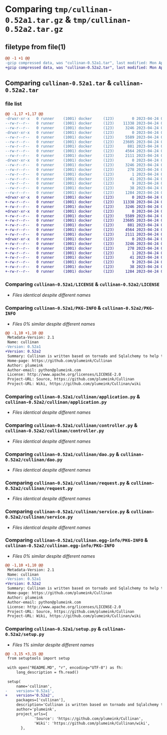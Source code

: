 # Comparing `tmp/cullinan-0.52a1.tar.gz` & `tmp/cullinan-0.52a2.tar.gz`

## filetype from file(1)

```diff
@@ -1 +1 @@
-gzip compressed data, was "cullinan-0.52a1.tar", last modified: Mon Apr 24 09:31:36 2023, max compression
+gzip compressed data, was "cullinan-0.52a2.tar", last modified: Mon Apr 24 09:52:31 2023, max compression
```

## Comparing `cullinan-0.52a1.tar` & `cullinan-0.52a2.tar`

### file list

```diff
@@ -1,17 +1,17 @@
-drwxr-xr-x   0 runner    (1001) docker     (123)        0 2023-04-24 09:31:36.352076 cullinan-0.52a1/
--rw-r--r--   0 runner    (1001) docker     (123)    11338 2023-04-24 09:31:23.000000 cullinan-0.52a1/LICENSE
--rw-r--r--   0 runner    (1001) docker     (123)     3246 2023-04-24 09:31:36.352076 cullinan-0.52a1/PKG-INFO
-drwxr-xr-x   0 runner    (1001) docker     (123)        0 2023-04-24 09:31:36.352076 cullinan-0.52a1/cullinan/
--rw-r--r--   0 runner    (1001) docker     (123)     5589 2023-04-24 09:31:23.000000 cullinan-0.52a1/cullinan/application.py
--rw-r--r--   0 runner    (1001) docker     (123)    23605 2023-04-24 09:31:23.000000 cullinan-0.52a1/cullinan/controller.py
--rw-r--r--   0 runner    (1001) docker     (123)      881 2023-04-24 09:31:23.000000 cullinan-0.52a1/cullinan/dao.py
--rw-r--r--   0 runner    (1001) docker     (123)     4564 2023-04-24 09:31:23.000000 cullinan-0.52a1/cullinan/request.py
--rw-r--r--   0 runner    (1001) docker     (123)     2111 2023-04-24 09:31:23.000000 cullinan-0.52a1/cullinan/service.py
-drwxr-xr-x   0 runner    (1001) docker     (123)        0 2023-04-24 09:31:36.352076 cullinan-0.52a1/cullinan.egg-info/
--rw-r--r--   0 runner    (1001) docker     (123)     3246 2023-04-24 09:31:36.000000 cullinan-0.52a1/cullinan.egg-info/PKG-INFO
--rw-r--r--   0 runner    (1001) docker     (123)      278 2023-04-24 09:31:36.000000 cullinan-0.52a1/cullinan.egg-info/SOURCES.txt
--rw-r--r--   0 runner    (1001) docker     (123)        1 2023-04-24 09:31:36.000000 cullinan-0.52a1/cullinan.egg-info/dependency_links.txt
--rw-r--r--   0 runner    (1001) docker     (123)       41 2023-04-24 09:31:36.000000 cullinan-0.52a1/cullinan.egg-info/requires.txt
--rw-r--r--   0 runner    (1001) docker     (123)        9 2023-04-24 09:31:36.000000 cullinan-0.52a1/cullinan.egg-info/top_level.txt
--rw-r--r--   0 runner    (1001) docker     (123)       38 2023-04-24 09:31:36.352076 cullinan-0.52a1/setup.cfg
--rw-r--r--   0 runner    (1001) docker     (123)     1284 2023-04-24 09:31:23.000000 cullinan-0.52a1/setup.py
+drwxr-xr-x   0 runner    (1001) docker     (123)        0 2023-04-24 09:52:31.598545 cullinan-0.52a2/
+-rw-r--r--   0 runner    (1001) docker     (123)    11338 2023-04-24 09:52:18.000000 cullinan-0.52a2/LICENSE
+-rw-r--r--   0 runner    (1001) docker     (123)     3246 2023-04-24 09:52:31.598545 cullinan-0.52a2/PKG-INFO
+drwxr-xr-x   0 runner    (1001) docker     (123)        0 2023-04-24 09:52:31.598545 cullinan-0.52a2/cullinan/
+-rw-r--r--   0 runner    (1001) docker     (123)     5589 2023-04-24 09:52:18.000000 cullinan-0.52a2/cullinan/application.py
+-rw-r--r--   0 runner    (1001) docker     (123)    23605 2023-04-24 09:52:18.000000 cullinan-0.52a2/cullinan/controller.py
+-rw-r--r--   0 runner    (1001) docker     (123)      881 2023-04-24 09:52:18.000000 cullinan-0.52a2/cullinan/dao.py
+-rw-r--r--   0 runner    (1001) docker     (123)     4564 2023-04-24 09:52:18.000000 cullinan-0.52a2/cullinan/request.py
+-rw-r--r--   0 runner    (1001) docker     (123)     2111 2023-04-24 09:52:18.000000 cullinan-0.52a2/cullinan/service.py
+drwxr-xr-x   0 runner    (1001) docker     (123)        0 2023-04-24 09:52:31.598545 cullinan-0.52a2/cullinan.egg-info/
+-rw-r--r--   0 runner    (1001) docker     (123)     3246 2023-04-24 09:52:31.000000 cullinan-0.52a2/cullinan.egg-info/PKG-INFO
+-rw-r--r--   0 runner    (1001) docker     (123)      278 2023-04-24 09:52:31.000000 cullinan-0.52a2/cullinan.egg-info/SOURCES.txt
+-rw-r--r--   0 runner    (1001) docker     (123)        1 2023-04-24 09:52:31.000000 cullinan-0.52a2/cullinan.egg-info/dependency_links.txt
+-rw-r--r--   0 runner    (1001) docker     (123)       41 2023-04-24 09:52:31.000000 cullinan-0.52a2/cullinan.egg-info/requires.txt
+-rw-r--r--   0 runner    (1001) docker     (123)        9 2023-04-24 09:52:31.000000 cullinan-0.52a2/cullinan.egg-info/top_level.txt
+-rw-r--r--   0 runner    (1001) docker     (123)       38 2023-04-24 09:52:31.598545 cullinan-0.52a2/setup.cfg
+-rw-r--r--   0 runner    (1001) docker     (123)     1284 2023-04-24 09:52:18.000000 cullinan-0.52a2/setup.py
```

### Comparing `cullinan-0.52a1/LICENSE` & `cullinan-0.52a2/LICENSE`

 * *Files identical despite different names*

### Comparing `cullinan-0.52a1/PKG-INFO` & `cullinan-0.52a2/PKG-INFO`

 * *Files 0% similar despite different names*

```diff
@@ -1,10 +1,10 @@
 Metadata-Version: 2.1
 Name: cullinan
-Version: 0.52a1
+Version: 0.52a2
 Summary: Cullinan is written based on tornado and Sqlalchemy to help the project quickly build web application
 Home-page: https://github.com/plumeink/Cullinan
 Author: plumeink
 Author-email: python@plumeink.com
 License: http://www.apache.org/licenses/LICENSE-2.0
 Project-URL: Source, https://github.com/plumeink/Cullinan
 Project-URL: Wiki, https://github.com/plumeink/Cullinan/wiki
```

### Comparing `cullinan-0.52a1/cullinan/application.py` & `cullinan-0.52a2/cullinan/application.py`

 * *Files identical despite different names*

### Comparing `cullinan-0.52a1/cullinan/controller.py` & `cullinan-0.52a2/cullinan/controller.py`

 * *Files identical despite different names*

### Comparing `cullinan-0.52a1/cullinan/dao.py` & `cullinan-0.52a2/cullinan/dao.py`

 * *Files identical despite different names*

### Comparing `cullinan-0.52a1/cullinan/request.py` & `cullinan-0.52a2/cullinan/request.py`

 * *Files identical despite different names*

### Comparing `cullinan-0.52a1/cullinan/service.py` & `cullinan-0.52a2/cullinan/service.py`

 * *Files identical despite different names*

### Comparing `cullinan-0.52a1/cullinan.egg-info/PKG-INFO` & `cullinan-0.52a2/cullinan.egg-info/PKG-INFO`

 * *Files 0% similar despite different names*

```diff
@@ -1,10 +1,10 @@
 Metadata-Version: 2.1
 Name: cullinan
-Version: 0.52a1
+Version: 0.52a2
 Summary: Cullinan is written based on tornado and Sqlalchemy to help the project quickly build web application
 Home-page: https://github.com/plumeink/Cullinan
 Author: plumeink
 Author-email: python@plumeink.com
 License: http://www.apache.org/licenses/LICENSE-2.0
 Project-URL: Source, https://github.com/plumeink/Cullinan
 Project-URL: Wiki, https://github.com/plumeink/Cullinan/wiki
```

### Comparing `cullinan-0.52a1/setup.py` & `cullinan-0.52a2/setup.py`

 * *Files 1% similar despite different names*

```diff
@@ -3,15 +3,15 @@
 from setuptools import setup
 
 with open("README.MD", "r", encoding="UTF-8") as fh:
     long_description = fh.read()
 
 setup(
     name='cullinan',
-    version='0.52a1',
+    version='0.52a2',
     packages=['cullinan'],
     description='Cullinan is written based on tornado and Sqlalchemy to help the project quickly build web application',
     author='plumeink',
     project_urls={
             'Source': 'https://github.com/plumeink/Cullinan',
             'Wiki': 'https://github.com/plumeink/Cullinan/wiki',
       },
```

